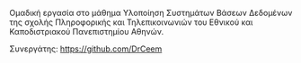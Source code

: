 
Ομαδική εργασία στο μάθημα Υλοποίηση Συστημάτων Βάσεων Δεδομένων της σχολής Πληροφορικής και Τηλεπικοινωνιών του Εθνικού και Καποδιστριακού Πανεπιστημίου Αθηνών.

Συνεργάτης: https://github.com/DrCeem
